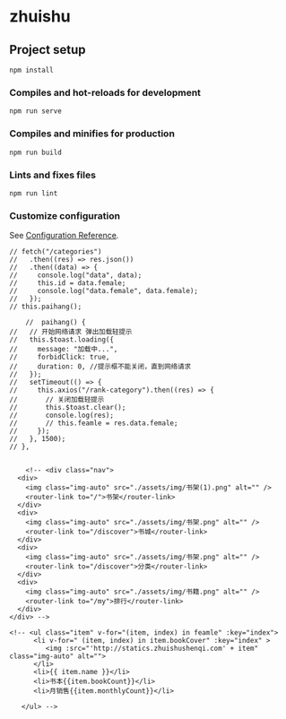 # zhuishu

## Project setup
```
npm install
```

### Compiles and hot-reloads for development
```
npm run serve
```

### Compiles and minifies for production
```
npm run build
```

### Lints and fixes files
```
npm run lint
```

### Customize configuration
See [Configuration Reference](https://cli.vuejs.org/config/).



    // fetch("/categories")
    //   .then((res) => res.json())
    //   .then((data) => {
    //     console.log("data", data);
    //     this.id = data.female;
    //     console.log("data.female", data.female);
    //   });
    // this.paihang();

        //  paihang() {
    //   // 开始网络请求 弹出加载轻提示
    //   this.$toast.loading({
    //     message: "加载中...",
    //     forbidClick: true,
    //     duration: 0, //提示框不能关闭，直到网络请求
    //   });
    //   setTimeout(() => {
    //     this.axios("/rank-category").then((res) => {
    //       // 关闭加载轻提示
    //       this.$toast.clear();
    //       console.log(res);
    //       // this.feamle = res.data.female;
    //     });
    //   }, 1500);
    // },


        <!-- <div class="nav">
      <div>
        <img class="img-auto" src="./assets/img/书架(1).png" alt="" />
        <router-link to="/">书架</router-link>
      </div>
      <div>
        <img class="img-auto" src="./assets/img/书架.png" alt="" />
        <router-link to="/discover">书城</router-link>
      </div>
      <div>
        <img class="img-auto" src="./assets/img/书架.png" alt="" />
        <router-link to="/discover">分类</router-link>
      </div>
      <div>
        <img class="img-auto" src="./assets/img/书籍.png" alt="" />
        <router-link to="/my">排行</router-link>
      </div>
    </div> -->

    <!-- <ul class="item" v-for="(item, index) in feamle" :key="index">
          <li v-for=" (item, index) in item.bookCover" :key="index" >
             <img :src="'http://statics.zhuishushenqi.com' + item"    class="img-auto" alt="">
          </li>
          <li>{{ item.name }}</li>
          <li>书本{{item.bookCount}}</li>
          <li>月销售{{item.monthlyCount}}</li>
          
       </ul> -->